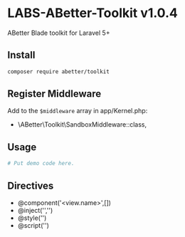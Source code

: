 # LABS-ABetter-Toolkit v1.0.4

ABetter Blade toolkit for Laravel 5+

## Install
```bash
composer require abetter/toolkit
```

## Register Middleware

Add to the `$middleware` array in app/Kernel.php:
- \ABetter\Toolkit\SandboxMiddleware::class,

## Usage

```php
# Put demo code here.
```

## Directives
- @component('<view.name>',[<variables>])
- @inject('<variable>','<relative-class-file>')
- @style('<relative-filename>')
- @script('<relative-filename>')
